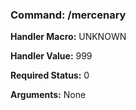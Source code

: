 ### Command: /mercenary

**Handler Macro:** UNKNOWN

**Handler Value:** 999

**Required Status:** 0

**Arguments:**
None
